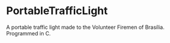 # PortableTrafficLight
A portable traffic light made to the Volunteer Firemen of Brasília. Programmed in C.
